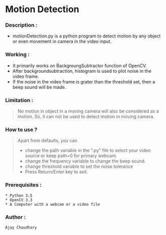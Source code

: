 # Motion Detection


### Description :
* motionDetection.py is a python program to detect motion by any object or even movement in camera in the video input.



### Working : 
* It primarily works on BackgroungSubtractor function of OpenCV. 
* After backgroundsubtraction, histogram is used to plot noise in the video frame.
* If the noise in the video frame is grater than the threshold set, then a beep sound will be made.


### Limitation : 
> No motion in object in a moving camera will also be considered as a motion. So, it can not be used to detect motion in moving camera.

### How to use ?
> Apart from defaults, you can
> * change the path variable in the ".py" file to select your video source or keep path=0 for primary webcam.
> * change the frequency variable to change the beep sound.
> * change threshold variable to set the noise tolerance
> * Press Return/Enter key to exit.
	

### Prerequisites : 
```
* Python 3.5
* OpenCV 3.3
* A Computer with a webcam or a video file
```

### Author :
``` 
Ajay Chaudhary
```
